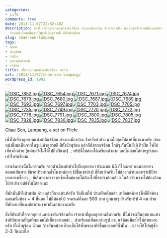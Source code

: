 ```yaml
---
categories:
- Life
comments: true
date: 2011-11-07T22:52:48Z
description: เพิ่งไปเที่ยวอุทยานแห่งชาติแจ้ซ้อน อำเภอเมืองปาน จังหวัดลำปาง มาเมื่อสุดสัปดาห์ที่ผ่านมาครับ
  ก่อนหน้านี้ผมเห็นจากในรูปแล้วดูสวยดี มีทั้งน้ำพุร้อน
slug: chae-son-lampang
tags:
- น้ำตก
- น้ำพุร้อน
- ลำปาง
- อุทยานแห่งชาติ
- แจ้ซ้อน
title: เที่ยวอุทยานแห่งชาติแจ้ซ้อน ลำปาง
url: /2011/11/07/chae-son-lampang/
wordpress_id: 1901
---
```


[![DSC_7852.jpg](https://farm7.static.flickr.com/6097/6320123199_e725615f39_s.jpg)](http://www.flickr.com/photos/armno/6320123199/in/set-72157627950264165/)[![DSC_7654.jpg](https://farm7.static.flickr.com/6036/6320084409_0417848fb9_s.jpg)](http://www.flickr.com/photos/armno/6320084409/in/set-72157627950264165/)[![DSC_7671.jpg](https://farm7.static.flickr.com/6234/6320607556_66bfb58566_s.jpg)](http://www.flickr.com/photos/armno/6320607556/in/set-72157627950264165/)[![DSC_7674.jpg](https://farm7.static.flickr.com/6049/6320087377_2a3c80866f_s.jpg)](http://www.flickr.com/photos/armno/6320087377/in/set-72157627950264165/)[![DSC_7679.jpg](https://farm7.static.flickr.com/6116/6320088953_46b1689210_s.jpg)](http://www.flickr.com/photos/armno/6320088953/in/set-72157627950264165/)[![DSC_7680.jpg](https://farm7.static.flickr.com/6033/6320090143_c85f7208e2_s.jpg)](http://www.flickr.com/photos/armno/6320090143/in/set-72157627950264165/)
[![DSC_7687.jpg](https://farm7.static.flickr.com/6104/6320091249_5beab0137a_s.jpg)](http://www.flickr.com/photos/armno/6320091249/in/set-72157627950264165/)[![DSC_7689.jpg](https://farm7.static.flickr.com/6095/6320614288_c413203a65_s.jpg)](http://www.flickr.com/photos/armno/6320614288/in/set-72157627950264165/)[![DSC_7693.jpg](https://farm7.static.flickr.com/6217/6320095003_6978b31c89_s.jpg)](http://www.flickr.com/photos/armno/6320095003/in/set-72157627950264165/)[![DSC_7697.jpg](https://farm7.static.flickr.com/6109/6320096053_183f13f240_s.jpg)](http://www.flickr.com/photos/armno/6320096053/in/set-72157627950264165/)[![DSC_7703.jpg](https://farm7.static.flickr.com/6091/6320097339_eb6dce4a81_s.jpg)](http://www.flickr.com/photos/armno/6320097339/in/set-72157627950264165/)[![DSC_7705.jpg](https://farm7.static.flickr.com/6237/6320100643_74d1d74360_s.jpg)](http://www.flickr.com/photos/armno/6320100643/in/set-72157627950264165/)
[![DSC_7735.jpg](https://farm7.static.flickr.com/6096/6320623372_f6c3eeaae0_s.jpg)](http://www.flickr.com/photos/armno/6320623372/in/set-72157627950264165/)[![DSC_7749.jpg](https://farm7.static.flickr.com/6113/6320624554_b935858506_s.jpg)](http://www.flickr.com/photos/armno/6320624554/in/set-72157627950264165/)[![DSC_7770.jpg](https://farm7.static.flickr.com/6046/6320104133_97501a8868_s.jpg)](http://www.flickr.com/photos/armno/6320104133/in/set-72157627950264165/)[![DSC_7772.jpg](https://farm7.static.flickr.com/6217/6320626780_5b856c1a35_s.jpg)](http://www.flickr.com/photos/armno/6320626780/in/set-72157627950264165/)[![DSC_7778.jpg](https://farm7.static.flickr.com/6238/6320627736_48ed837b79_s.jpg)](http://www.flickr.com/photos/armno/6320627736/in/set-72157627950264165/)[![DSC_7791.jpg](https://farm7.static.flickr.com/6044/6320107875_428b744548_s.jpg)](http://www.flickr.com/photos/armno/6320107875/in/set-72157627950264165/)
[![DSC_7800.jpg](https://farm7.static.flickr.com/6097/6320631826_a152f9b919_s.jpg)](http://www.flickr.com/photos/armno/6320631826/in/set-72157627950264165/)[![DSC_7805.jpg](https://farm7.static.flickr.com/6215/6320111917_0a84f2554c_s.jpg)](http://www.flickr.com/photos/armno/6320111917/in/set-72157627950264165/)[![DSC_7828.jpg](https://farm7.static.flickr.com/6102/6320634586_27e8d872a3_s.jpg)](http://www.flickr.com/photos/armno/6320634586/in/set-72157627950264165/)[![DSC_7830.jpg](https://farm7.static.flickr.com/6233/6320636008_00d765c5d4_s.jpg)](http://www.flickr.com/photos/armno/6320636008/in/set-72157627950264165/)[![DSC_7835.jpg](https://farm7.static.flickr.com/6111/6320116349_1e32611f78_s.jpg)](http://www.flickr.com/photos/armno/6320116349/in/set-72157627950264165/)[![DSC_7837.jpg](https://farm7.static.flickr.com/6221/6320118113_d10f922077_s.jpg)](http://www.flickr.com/photos/armno/6320118113/in/set-72157627950264165/)

[Chae Son, Lampang](http://www.flickr.com/photos/armno/sets/72157627950264165/), a set on Flickr.

เพิ่งไปเที่ยวอุทยานแห่งชาติแจ้ซ้อน อำเภอเมืองปาน จังหวัดลำปาง มาเมื่อสุดสัปดาห์ที่ผ่านมาครับ ก่อนหน้านี้ผมเห็นจากในรูปแล้วดูสวยดี มีทั้งน้ำพุร้อน แล้วก็น้ำตกแจ้ซ้อน ใกล้ๆ กันนั้นยังมี กิ่วฝิ่น ให้ไปเที่ยวอีกด้วย (แต่ผมยังไม่ได้ไปกิ่วฝิ่นนะ) .. ทริปนี้ไม่ค่อยได้เตรียมตัวมาก เลยไม่ค่อยได้ถ่ายรูปเยอะเท่าไหร่ครับผม

การเดินทางนั้นไม่ยากครับ จากตัวเมืองลำปางไปถึงอุทยานฯ ประมาณ 65 กิโลเมตร ถนนลาดยางตลอดเส้นทาง ขับรถประมาณชั่วโมงหน่อยๆ (มีขึ้นเขาบ้าง) ก็ถึงแล้วครับ ไม่ต้องกลัวหลงเพราะมีป้ายบอกทางเรื่อยๆ .. มีเส้นทางตรงจากเชียงใหม่แบบไม่ต้องไปที่ลำปางก่อนด้วย ใกล้กว่าเพราะไม่ต้องอ้อมไปลำปาง แต่ยังไม่ได้ลองนะ

ที่พักนั้นมีทั้งบ้านพัก ค่าย แล้วก็กางเต้นท์ครับ วันที่ผมไป บ้านพักเต็มแล้ว เหลือแต่ค่าย (ซึ่งก็คือห้องนอนหนึ่งห้อง + 4 ที่นอน ไม่มีห้องน้ำ) ราคาแค่คืนละ 500 บาท ถูกมากๆ สำหรับทริป 4 คน ส่วนที่พักแบบอื่นคงต้องถามราคากันเอาเองนะครับ

สิ่งที่ประทับใจจากอุทยานแห่งชาติแจ้ซ้อนคือ เจ้าหน้าที่ดูแลอุทยานดีมากครับ ที่นี่น่าจะเป็นอุทยานแห่งชาติที่สะอาดที่สุดที่ผมเคยไปเที่ยวมาเลยล่ะ .. สำหรับคนที่ชอบถ่ายรูป อช. แจ้ซ้อนมีอะไรให้ถ่ายเยอะครับ ทั้งน้ำพุร้อน น้ำตก ถ้าขยันหน่อย ก็คงเก็บได้ทั้งพระอาทิย์ขึ้นและตกที่กิ่วฝิ่น .. น่าจะได้ไปอยู่ซัก 2-3 วันนะเนี่ย
